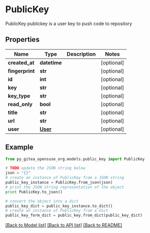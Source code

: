 # PublicKey

PublicKey publickey is a user key to push code to repository

## Properties

Name | Type | Description | Notes
------------ | ------------- | ------------- | -------------
**created_at** | **datetime** |  | [optional] 
**fingerprint** | **str** |  | [optional] 
**id** | **int** |  | [optional] 
**key** | **str** |  | [optional] 
**key_type** | **str** |  | [optional] 
**read_only** | **bool** |  | [optional] 
**title** | **str** |  | [optional] 
**url** | **str** |  | [optional] 
**user** | [**User**](User.md) |  | [optional] 

## Example

```python
from py_gitea_opensuse_org.models.public_key import PublicKey

# TODO update the JSON string below
json = "{}"
# create an instance of PublicKey from a JSON string
public_key_instance = PublicKey.from_json(json)
# print the JSON string representation of the object
print PublicKey.to_json()

# convert the object into a dict
public_key_dict = public_key_instance.to_dict()
# create an instance of PublicKey from a dict
public_key_form_dict = public_key.from_dict(public_key_dict)
```
[[Back to Model list]](../README.md#documentation-for-models) [[Back to API list]](../README.md#documentation-for-api-endpoints) [[Back to README]](../README.md)


